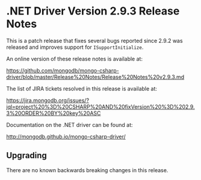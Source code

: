 # .NET Driver Version 2.9.3 Release Notes

This is a patch release that fixes several bugs reported since 2.9.2 was released and improves support for `ISupportInitialize`.

An online version of these release notes is available at:

https://github.com/mongodb/mongo-csharp-driver/blob/master/Release%20Notes/Release%20Notes%20v2.9.3.md

The list of JIRA tickets resolved in this release is available at:

https://jira.mongodb.org/issues/?jql=project%20%3D%20CSHARP%20AND%20fixVersion%20%3D%202.9.3%20ORDER%20BY%20key%20ASC


Documentation on the .NET driver can be found at:

http://mongodb.github.io/mongo-csharp-driver/

## Upgrading

There are no known backwards breaking changes in this release.
